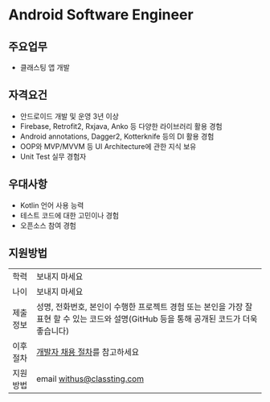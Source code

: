 # Android Software Engineer

## 주요업무

* 클래스팅 앱 개발

## 자격요건

* 안드로이드 개발 및 운영 3년 이상
* Firebase, Retrofit2, Rxjava, Anko 등 다양한 라이브러리 활용 경험
* Android annotations, Dagger2, Kotterknife 등의 DI 활용 경험
* OOP와 MVP/MVVM 등 UI Architecture에 관한 지식 보유
* Unit Test 실무 경험자

## 우대사항
* Kotlin 언어 사용 능력
* 테스트 코드에 대한 고민이나 경험
* 오픈소스 참여 경험

## 지원방법

|     |            |
|-----|------------|
| 학력 | 보내지 마세요 |
| 나이 | 보내지 마세요 |
| 제출 정보 | 성명, 전화번호, 본인이 수행한 프로젝트 경험 또는 본인을 가장 잘 표현 할 수 있는 코드와 설명(GitHub 등을 통해 공개된 코드가 더욱 좋습니다) |
| 이후 절차	| [개발자 채용 절차](/README.md#recruit-process)를 참고하세요 |
| 지원방법 | email [withus@classting.com](mailto:withus@classting.com) |

